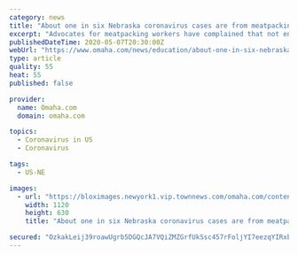 ```yaml
---
category: news
title: "About one in six Nebraska coronavirus cases are from meatpacking plants"
excerpt: "Advocates for meatpacking workers have complained that not enough was done, early enough, to protect employees who work shoulder-to-shoulder as they trim meat from carcasses of hogs and cattle."
publishedDateTime: 2020-05-07T20:30:00Z
webUrl: "https://www.omaha.com/news/education/about-one-in-six-nebraska-coronavirus-cases-are-from-meatpacking-plants/article_92b9c056-a8fc-5f8b-84eb-15404939b6ba.html"
type: article
quality: 55
heat: 55
published: false

provider:
  name: Omaha.com
  domain: omaha.com

topics:
  - Coronavirus in US
  - Coronavirus

tags:
  - US-NE

images:
  - url: "https://bloximages.newyork1.vip.townnews.com/omaha.com/content/tncms/assets/v3/editorial/9/2b/92b9c056-a8fc-5f8b-84eb-15404939b6ba/5eb474bb28637.preview.jpg?crop=1763%2C992%2C0%2C91&resize=1120%2C630&order=crop%2Cresize"
    width: 1120
    height: 630
    title: "About one in six Nebraska coronavirus cases are from meatpacking plants"

secured: "OzkakLeij39roawUgrb5DGQcJA7VQiZMZGrfUkSsc457rFoljYI7eezqYIRxbdt9t23CDBAS0sLvs3QoLUgiFgiANzWTQ1aIZLh+owZtlrMkiVjx+JBrAZkkWKwChKYA5QJRLYQ10qgP6vT1fkQYmHHnDIQUgGUNX1M/36/2SFzrkoWmHFTBm4A2ze1rqd39ddnda0iuFU75BcZvq1slGYyVVfcd7vtdWqLnsllN54/9itXwsvsACjGF7+M0pfnw4YQTlbPEddjbSdNrjA64IHGBj/zfGt+0zdSyVMoE+fXvbVAt9fYSd4PDwF3/qLJU;ocniaxA19Bokpp4O3FLgXg=="
---
```


